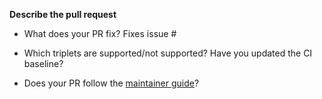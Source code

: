 **Describe the pull request**

- What does your PR fix? Fixes issue #

- Which triplets are supported/not supported? Have you updated the CI baseline?

- Does your PR follow the [maintainer guide](https://github.com/microsoft/vcpkg/blob/master/docs/maintainers/maintainer-guide.md)?
